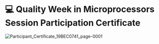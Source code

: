 #  :computer: Quality Week in Microprocessors Session Participation Certificate

![Participant_Certificate_19BEC0741_page-0001](https://user-images.githubusercontent.com/107871742/179337429-18bc3b80-e18b-45fe-a513-2a57555b7c27.jpg)
